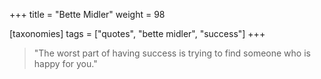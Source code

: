 +++
title = "Bette Midler"
weight = 98

[taxonomies]
tags = ["quotes", "bette midler", "success"]
+++

> "The worst part of having success is trying to find someone who is happy for you."


